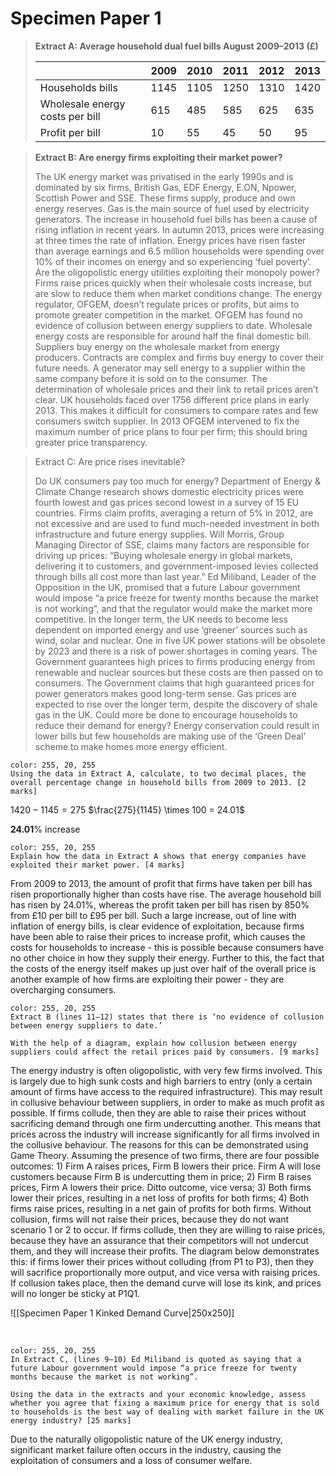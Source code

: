 # Specimen Paper 1


> **Extract A: Average household dual fuel bills August 2009–2013 (£)**
>
> |                                 | 2009 | 2010 | 2011 | 2012 | 2013 |
> | ------------------------------- | ---- | ---- | ---- | ---- | ---- |
> | Households bills                | 1145 | 1105 | 1250 | 1310 | 1420 |
> | Wholesale energy costs per bill | 615  | 485  | 585  | 625  | 635  |
> | Profit per bill                 | 10   | 55   | 45   | 50   | 95   |


> **Extract B: Are energy firms exploiting their market power?** 
>
> The UK energy market was privatised in the early 1990s and is dominated by six firms, British Gas, EDF Energy, E.ON, Npower, Scottish Power and SSE. These firms supply, produce and own energy reserves. Gas is the main source of fuel used by electricity generators. The increase in household fuel bills has been a cause of rising inflation in recent years. In autumn 2013, prices were increasing at three times the rate of inflation. Energy prices have risen faster than average earnings and 6.5 million households were spending over 10% of their incomes on energy and so experiencing ‘fuel poverty’. Are the oligopolistic energy utilities exploiting their monopoly power? Firms raise prices quickly when their wholesale costs increase, but are slow to reduce them when market conditions change. The energy regulator, OFGEM, doesn’t regulate prices or profits, but aims to promote greater competition in the market. OFGEM has found no evidence of collusion between energy suppliers to date. Wholesale energy costs are responsible for around half the final domestic bill. Suppliers buy energy on the wholesale market from energy producers. Contracts are complex and firms buy energy to cover their future needs. A generator may sell energy to a supplier within the same company before it is sold on to the consumer. The determination of wholesale prices and their link to retail prices aren’t clear. UK households faced over 1756 different price plans in early 2013. This makes it difficult for consumers to compare rates and few consumers switch supplier. In 2013 OFGEM intervened to fix the maximum number of price plans to four per firm; this should bring greater price transparency.

> Extract C: Are price rises inevitable?
> 
> Do UK consumers pay too much for energy? Department of Energy & Climate Change research shows domestic electricity prices were fourth lowest and gas prices second lowest in a survey of 15 EU countries. Firms claim profits, averaging a return of 5% in 2012, are not excessive and are used to fund much-needed investment in both infrastructure and future energy supplies. Will Morris, Group Managing Director of SSE, claims many factors are responsible for driving up prices: “Buying wholesale energy in global markets, delivering it to customers, and government-imposed levies collected through bills all cost more than last year.” Ed Miliband, Leader of the Opposition in the UK, promised that a future Labour government would impose “a price freeze for twenty months because the market is not working”, and that the regulator would make the market more competitive. In the longer term, the UK needs to become less dependent on imported energy and use ‘greener’ sources such as wind, solar and nuclear. One in five UK power stations will be obsolete by 2023 and there is a risk of power shortages in coming years. The Government guarantees high prices to firms producing energy from renewable and nuclear sources but these costs are then passed on to consumers. The Government claims that high guaranteed prices for power generators makes good long-term sense. Gas prices are expected to rise over the longer term, despite the discovery of shale gas in the UK. Could more be done to encourage households to reduce their demand for energy? Energy conservation could result in lower bills but few households are making use of the ‘Green Deal’ scheme to make homes more energy efficient.

```ad-question
color: 255, 20, 255
Using the data in Extract A, calculate, to two decimal places, the overall percentage change in household bills from 2009 to 2013. [2 marks]
```


$1420 - 1145 = 275$
$\frac{275}{1145} \times 100 = 24.01$

**24.01**% increase

```ad-question
color: 255, 20, 255
Explain how the data in Extract A shows that energy companies have exploited their market power. [4 marks] 
```

From 2009 to 2013, the amount of profit that firms have taken per bill has risen proportionally higher than costs have rise. The average household bill has risen by 24.01%, whereas the profit taken per bill has risen by 850% from £10 per bill to £95 per bill. Such a large increase, out of line with inflation of energy bills, is clear evidence of exploitation, because firms have been able to raise their prices to increase profit, which causes the costs for households to increase - this is possible because consumers have no other choice in how they supply their energy. Further to this, the fact that the costs of the energy itself makes up just over half of the overall price is another example of how firms are exploiting their power - they are overcharging consumers.
</br>


```ad-question
color: 255, 20, 255
Extract B (lines 11–12) states that there is ‘no evidence of collusion between energy suppliers to date.’ 

With the help of a diagram, explain how collusion between energy suppliers could affect the retail prices paid by consumers. [9 marks] 
```

The energy industry is often oligopolistic, with very few firms involved. This is largely due to high sunk costs and high barriers to entry (only a certain amount of firms have access to the required infrastructure). This may result in collusive behaviour between suppliers, in order to make as much profit as possible. If firms collude, then they are able to raise their prices without sacrificing demand through one firm undercutting another. This means that prices across the industry will increase significantly for all firms involved in the collusive behaviour. The reasons for this can be demonstrated using Game Theory. Assuming the presence of two firms, there are four possible outcomes: 1) Firm A raises prices, Firm B lowers their price. Firm A will lose customers because Firm B is undercutting them in price; 2) Firm B raises prices, Firm A lowers their price. Ditto outcome, vice versa; 3) Both firms lower their prices, resulting in a net loss of profits for both firms; 4) Both firms raise prices, resulting in a net gain of profits for both firms. Without collusion, firms will not raise their prices, because they do not want scenario 1 or 2 to occur. If firms collude, then they are willing to raise prices, because they have an assurance that their competitors will not undercut them, and they will increase their profits. The diagram below demonstrates this: if firms lower their prices without colluding (from P1 to P3), then they will sacrifice proportionally more output, and vice versa with raising prices. If collusion takes place, then the demand curve will lose its kink, and prices will no longer be sticky at P1Q1.

![[Specimen Paper 1 Kinked Demand Curve|250x250]]

</br>


```ad-question
color: 255, 20, 255
In Extract C, (lines 9–10) Ed Miliband is quoted as saying that a future Labour government would impose “a price freeze for twenty months because the market is not working”. 

Using the data in the extracts and your economic knowledge, assess whether you agree that fixing a maximum price for energy that is sold to households is the best way of dealing with market failure in the UK energy industry? [25 marks]
```

Due to the naturally oligopolistic nature of the UK energy industry, significant market failure often occurs in the industry, causing the exploitation of consumers and a loss of consumer welfare. 
